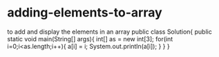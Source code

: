 # adding-elements-to-array
to add and display the elements in an array
public class Solution{
    public static void main(String[] args){
      int[] as = new int[3];
      for(int i=0;i<as.length;i++){
        a[i] = i;
        System.out.println(a[i]);
      }
    }
}
